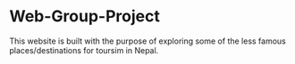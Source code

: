 # Web-Group-Project
This website is built with the purpose of exploring some of the less famous places/destinations for toursim in Nepal.
